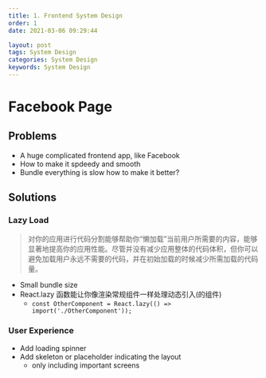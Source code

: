 ```yaml
---
title: 1. Frontend System Design
order: 1
date: 2021-03-06 09:29:44

layout: post
tags: System Design
categories: System Design
keywords: System Design
---
```


# Facebook Page

## Problems

- A huge complicated frontend app, like Facebook
- How to make it spdeedy and smooth
- Bundle everything is slow how to make it better?

## Solutions

### Lazy Load

> 对你的应用进行代码分割能够帮助你“懒加载”当前用户所需要的内容，能够显著地提高你的应用性能。尽管并没有减少应用整体的代码体积，但你可以避免加载用户永远不需要的代码，并在初始加载的时候减少所需加载的代码量。

- Small bundle size
- React.lazy 函数能让你像渲染常规组件一样处理动态引入(的组件)
  - `const OtherComponent = React.lazy(() => import('./OtherComponent'));`

### User Experience

- Add loading spinner
- Add skeleton or placeholder indicating the layout
  - only including important screens
